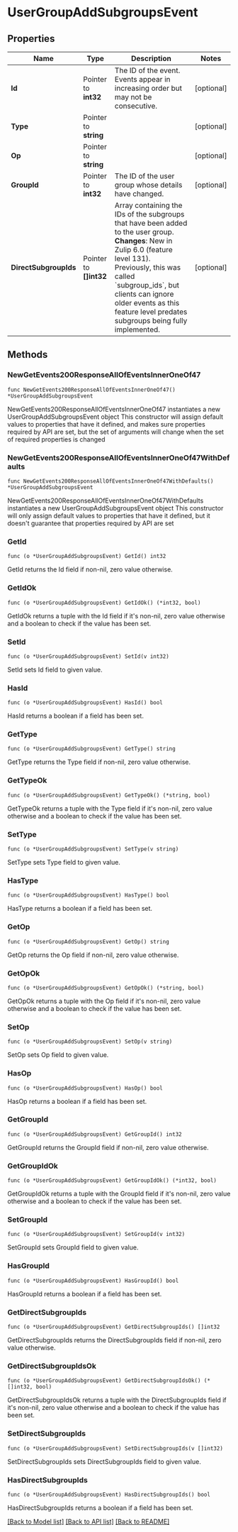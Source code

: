 # UserGroupAddSubgroupsEvent

## Properties

Name | Type | Description | Notes
------------ | ------------- | ------------- | -------------
**Id** | Pointer to **int32** | The ID of the event. Events appear in increasing order but may not be consecutive.  | [optional] 
**Type** | Pointer to **string** |  | [optional] 
**Op** | Pointer to **string** |  | [optional] 
**GroupId** | Pointer to **int32** | The ID of the user group whose details have changed.  | [optional] 
**DirectSubgroupIds** | Pointer to **[]int32** | Array containing the IDs of the subgroups that have been added to the user group.  **Changes**: New in Zulip 6.0 (feature level 131). Previously, this was called &#x60;subgroup_ids&#x60;, but clients can ignore older events as this feature level predates subgroups being fully implemented.  | [optional] 

## Methods

### NewGetEvents200ResponseAllOfEventsInnerOneOf47

`func NewGetEvents200ResponseAllOfEventsInnerOneOf47() *UserGroupAddSubgroupsEvent`

NewGetEvents200ResponseAllOfEventsInnerOneOf47 instantiates a new UserGroupAddSubgroupsEvent object
This constructor will assign default values to properties that have it defined,
and makes sure properties required by API are set, but the set of arguments
will change when the set of required properties is changed

### NewGetEvents200ResponseAllOfEventsInnerOneOf47WithDefaults

`func NewGetEvents200ResponseAllOfEventsInnerOneOf47WithDefaults() *UserGroupAddSubgroupsEvent`

NewGetEvents200ResponseAllOfEventsInnerOneOf47WithDefaults instantiates a new UserGroupAddSubgroupsEvent object
This constructor will only assign default values to properties that have it defined,
but it doesn't guarantee that properties required by API are set

### GetId

`func (o *UserGroupAddSubgroupsEvent) GetId() int32`

GetId returns the Id field if non-nil, zero value otherwise.

### GetIdOk

`func (o *UserGroupAddSubgroupsEvent) GetIdOk() (*int32, bool)`

GetIdOk returns a tuple with the Id field if it's non-nil, zero value otherwise
and a boolean to check if the value has been set.

### SetId

`func (o *UserGroupAddSubgroupsEvent) SetId(v int32)`

SetId sets Id field to given value.

### HasId

`func (o *UserGroupAddSubgroupsEvent) HasId() bool`

HasId returns a boolean if a field has been set.

### GetType

`func (o *UserGroupAddSubgroupsEvent) GetType() string`

GetType returns the Type field if non-nil, zero value otherwise.

### GetTypeOk

`func (o *UserGroupAddSubgroupsEvent) GetTypeOk() (*string, bool)`

GetTypeOk returns a tuple with the Type field if it's non-nil, zero value otherwise
and a boolean to check if the value has been set.

### SetType

`func (o *UserGroupAddSubgroupsEvent) SetType(v string)`

SetType sets Type field to given value.

### HasType

`func (o *UserGroupAddSubgroupsEvent) HasType() bool`

HasType returns a boolean if a field has been set.

### GetOp

`func (o *UserGroupAddSubgroupsEvent) GetOp() string`

GetOp returns the Op field if non-nil, zero value otherwise.

### GetOpOk

`func (o *UserGroupAddSubgroupsEvent) GetOpOk() (*string, bool)`

GetOpOk returns a tuple with the Op field if it's non-nil, zero value otherwise
and a boolean to check if the value has been set.

### SetOp

`func (o *UserGroupAddSubgroupsEvent) SetOp(v string)`

SetOp sets Op field to given value.

### HasOp

`func (o *UserGroupAddSubgroupsEvent) HasOp() bool`

HasOp returns a boolean if a field has been set.

### GetGroupId

`func (o *UserGroupAddSubgroupsEvent) GetGroupId() int32`

GetGroupId returns the GroupId field if non-nil, zero value otherwise.

### GetGroupIdOk

`func (o *UserGroupAddSubgroupsEvent) GetGroupIdOk() (*int32, bool)`

GetGroupIdOk returns a tuple with the GroupId field if it's non-nil, zero value otherwise
and a boolean to check if the value has been set.

### SetGroupId

`func (o *UserGroupAddSubgroupsEvent) SetGroupId(v int32)`

SetGroupId sets GroupId field to given value.

### HasGroupId

`func (o *UserGroupAddSubgroupsEvent) HasGroupId() bool`

HasGroupId returns a boolean if a field has been set.

### GetDirectSubgroupIds

`func (o *UserGroupAddSubgroupsEvent) GetDirectSubgroupIds() []int32`

GetDirectSubgroupIds returns the DirectSubgroupIds field if non-nil, zero value otherwise.

### GetDirectSubgroupIdsOk

`func (o *UserGroupAddSubgroupsEvent) GetDirectSubgroupIdsOk() (*[]int32, bool)`

GetDirectSubgroupIdsOk returns a tuple with the DirectSubgroupIds field if it's non-nil, zero value otherwise
and a boolean to check if the value has been set.

### SetDirectSubgroupIds

`func (o *UserGroupAddSubgroupsEvent) SetDirectSubgroupIds(v []int32)`

SetDirectSubgroupIds sets DirectSubgroupIds field to given value.

### HasDirectSubgroupIds

`func (o *UserGroupAddSubgroupsEvent) HasDirectSubgroupIds() bool`

HasDirectSubgroupIds returns a boolean if a field has been set.


[[Back to Model list]](../README.md#documentation-for-models) [[Back to API list]](../README.md#documentation-for-api-endpoints) [[Back to README]](../README.md)


